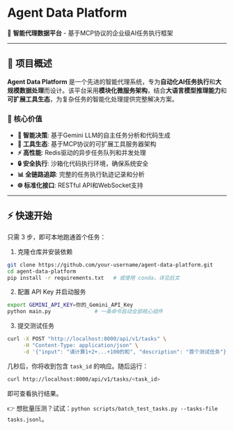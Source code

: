 # Agent Data Platform

🚀 **智能代理数据平台** - 基于MCP协议的企业级AI任务执行框架

---

## 📖 项目概述

**Agent Data Platform** 是一个先进的智能代理系统，专为**自动化AI任务执行**和**大规模数据处理**而设计。该平台采用**模块化微服务架构**，结合**大语言模型推理能力**和**可扩展工具生态**，为复杂任务的智能化处理提供完整解决方案。

### 🎯 核心价值

- **🤖 智能决策**: 基于Gemini LLM的自主任务分析和代码生成
- **🔧 工具生态**: 基于MCP协议的可扩展工具服务器架构  
- **⚡ 高性能**: Redis驱动的异步任务队列和并发处理
- **🔒 安全执行**: 沙箱化代码执行环境，确保系统安全
- **📊 全链路追踪**: 完整的任务执行轨迹记录和分析
- **🌐 标准化接口**: RESTful API和WebSocket支持

---

## ⚡ 快速开始

只需 3 步，即可本地跑通首个任务：

1. 克隆仓库并安装依赖  
```bash
git clone https://github.com/your-username/agent-data-platform.git
cd agent-data-platform
pip install -r requirements.txt   # 或使用 conda，详见后文
```

2. 配置 API Key 并启动服务  
```bash
export GEMINI_API_KEY=你的_Gemini_API_Key
python main.py              # 一条命令启动全部核心组件
```

3. 提交测试任务  
```bash
curl -X POST "http://localhost:8000/api/v1/tasks" \
     -H "Content-Type: application/json" \
     -d '{"input": "请计算1+2+...+100的和", "description": "首个测试任务"}'
```

几秒后，你将收到包含 `task_id` 的响应。随后运行：

```bash
curl http://localhost:8000/api/v1/tasks/<task_id>
```

即可查看执行结果。

👉 想批量压测？试试：`python scripts/batch_test_tasks.py --tasks-file tasks.jsonl`。
